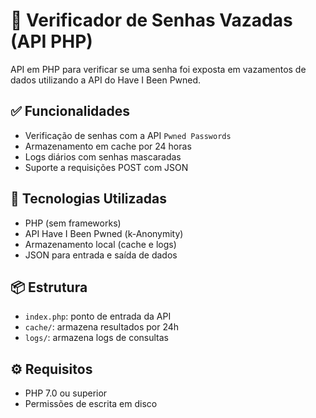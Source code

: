 # 🔐 Verificador de Senhas Vazadas (API PHP)

API em PHP para verificar se uma senha foi exposta em vazamentos de dados utilizando a API do Have I Been Pwned.

## ✅ Funcionalidades

- Verificação de senhas com a API `Pwned Passwords`
- Armazenamento em cache por 24 horas
- Logs diários com senhas mascaradas
- Suporte a requisições POST com JSON

## 🧰 Tecnologias Utilizadas

- PHP (sem frameworks)
- API Have I Been Pwned (k-Anonymity)
- Armazenamento local (cache e logs)
- JSON para entrada e saída de dados

## 📦 Estrutura

- `index.php`: ponto de entrada da API
- `cache/`: armazena resultados por 24h
- `logs/`: armazena logs de consultas

## ⚙️ Requisitos
- PHP 7.0 ou superior
- Permissões de escrita em disco

